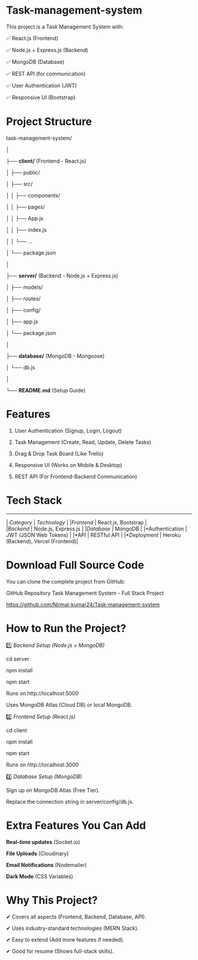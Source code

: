 # Task-management-system
This project is a Task Management System with:

✅ React.js (Frontend)

✅ Node.js + Express.js (Backend)

✅ MongoDB (Database)

✅ REST API (for communication)

✅ User Authentication (JWT)

✅ Responsive UI (Bootstrap)

# Project Structure
task-management-system/

│

├── **client/** (Frontend - React.js)

│   ├── public/

│   ├── src/

│   │   ├── components/

│   │   ├── pages/ 

│   │   ├── App.js

│   │   ├── index.js

│   │   └── ...

│   └── package.json

│

├── **server/** (Backend - Node.js + Express.js)

│   ├── models/

│   ├── routes/

│   ├── config/

│   ├── app.js

│   └── package.json

│

├── **database/** (MongoDB - Mongoose)

│   └── db.js

│

└── **README.md** (Setup Guide)

# Features
1. User Authentication (Signup, Login, Logout)

2. Task Management (Create, Read, Update, Delete Tasks)

3. Drag & Drop Task Board (Like Trello)

4. Responsive UI (Works on Mobile & Desktop)

5. REST API (For Frontend-Backend Communication)
   
# Tech Stack
 _________________________________________________________________
|      *Category*	           |           *Technology*             |
|*Frontend*	                 |    React.js, Bootstrap             |      
|*Backend*	                 |    Node.js, Express.js             |
|*Database*                  |          MongoDB                   |
|*Authentication	           |   JWT (JSON Web Tokens)            |
|*API	                       |        RESTful API                 |
|*Deployment	               | Heroku (Backend), Vercel (Frontend)|

# Download Full Source Code
You can clone the complete project from GitHub:

 GitHub Repository
 Task Management System - Full Stack Project

https://github.com/Nirmal-kumar24/Task-management-system

#  How to Run the Project?

1️⃣ *Backend Setup (Node.js + MongoDB)*

cd server

npm install

npm start

Runs on http://localhost:5000

Uses MongoDB Atlas (Cloud DB) or local MongoDB.

2️⃣ *Frontend Setup (React.js)*

cd client

npm install

npm start

Runs on http://localhost:3000

3️⃣ *Database Setup (MongoDB)*

Sign up on MongoDB Atlas (Free Tier).

Replace the connection string in server/config/db.js.

# Extra Features You Can Add

**Real-time updates** (Socket.io)

**File Uploads** (Cloudinary)

**Email Notifications** (Nodemailer)

**Dark Mode** (CSS Variables)

# Why This Project?

✔ Covers all aspects (Frontend, Backend, Database, API).

✔ Uses industry-standard technologies (MERN Stack).

✔ Easy to extend (Add more features if needed).

✔ Good for resume (Shows full-stack skills).
